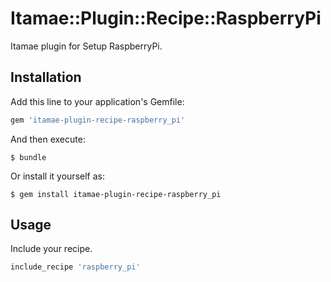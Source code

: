 Itamae::Plugin::Recipe::RaspberryPi
========

Itamae plugin for Setup RaspberryPi.

Installation
--------

Add this line to your application's Gemfile:

```ruby
gem 'itamae-plugin-recipe-raspberry_pi'
```

And then execute:

    $ bundle

Or install it yourself as:

    $ gem install itamae-plugin-recipe-raspberry_pi

## Usage

Include your recipe.

```ruby
include_recipe 'raspberry_pi'
```

